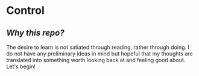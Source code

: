 # Control
<h2><i> Why this repo? </i></h2>

<p>The desire to learn is not satiated through reading, rather through doing. I do not have any preliminary ideas in mind but hopeful that my thoughts are translated into something worth looking back at and feeling good about. Let's begin!
